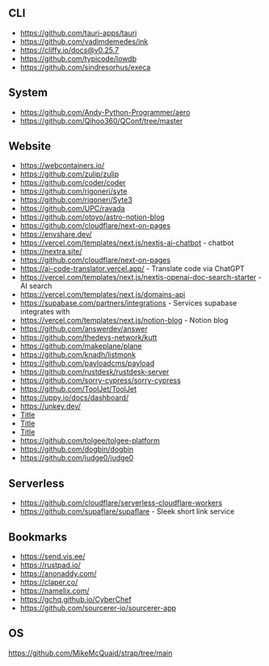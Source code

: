 ## CLI

- https://github.com/tauri-apps/tauri
- https://github.com/vadimdemedes/ink
- https://cliffy.io/docs@v0.25.7
- https://github.com/typicode/lowdb
- https://github.com/sindresorhus/execa

## System

- https://github.com/Andy-Python-Programmer/aero
- https://github.com/Qihoo360/QConf/tree/master

## Website

- https://webcontainers.io/
- https://github.com/zulip/zulip
- https://github.com/coder/coder
- https://github.com/rigoneri/syte
- https://github.com/rigoneri/Syte3
- https://github.com/UPC/ravada
- https://github.com/otoyo/astro-notion-blog
- https://github.com/cloudflare/next-on-pages
- https://envshare.dev/
- https://vercel.com/templates/next.js/nextjs-ai-chatbot - chatbot
- https://nextra.site/
- https://github.com/cloudflare/next-on-pages
- https://ai-code-translator.vercel.app/ - Translate code via ChatGPT
- https://vercel.com/templates/next.js/nextjs-openai-doc-search-starter - AI search
- https://vercel.com/templates/next.js/domains-api
- https://supabase.com/partners/integrations - Services supabase integrates with
- https://vercel.com/templates/next.js/notion-blog - Notion blog
- https://github.com/answerdev/answer
- https://github.com/thedevs-network/kutt
- https://github.com/makeplane/plane
- https://github.com/knadh/listmonk
- https://github.com/payloadcms/payload
- https://github.com/rustdesk/rustdesk-server
- https://github.com/sorry-cypress/sorry-cypress
- https://github.com/ToolJet/ToolJet
- https://uppy.io/docs/dashboard/
- https://unkey.dev/
- [Title](https://github.com/vercel-labs/ai-chatbot)
- [Title](https://github.com/apostrophecms/apostrophe)
- [Title](https://github.com/isomorphic-git/isomorphic-git)
- https://github.com/tolgee/tolgee-platform
- https://github.com/dogbin/dogbin
- https://github.com/judge0/judge0

## Serverless

- https://github.com/cloudflare/serverless-cloudflare-workers
- https://github.com/supaflare/supaflare - Sleek short link service

## Bookmarks

- https://send.vis.ee/
- https://rustpad.io/
- https://anonaddy.com/
- https://claper.co/
- https://namelix.com/
- https://gchq.github.io/CyberChef
- https://github.com/sourcerer-io/sourcerer-app

## OS

https://github.com/MikeMcQuaid/strap/tree/main
